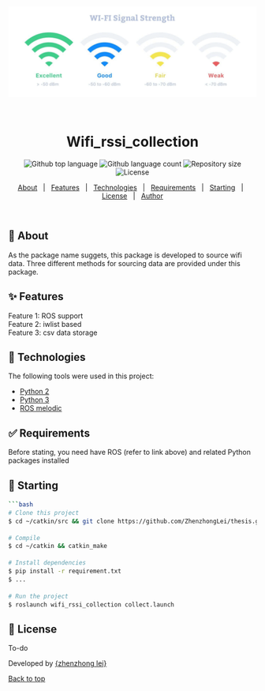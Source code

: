 <div align="center" id="top"> 
  <img src="./img/rssi.jpg" alt="Wifi_rssi_collection" />

  &#xa0;

  <!-- <a href="https://wifi_rssi_collection.netlify.app">Demo</a> -->
</div>

<h1 align="center">Wifi_rssi_collection</h1>

<p align="center">
  <img alt="Github top language" src="https://img.shields.io/github/languages/top/{{YOUR_GITHUB_USERNAME}}/wifi_rssi_collection?color=56BEB8">

  <img alt="Github language count" src="https://img.shields.io/github/languages/count/{{YOUR_GITHUB_USERNAME}}/wifi_rssi_collection?color=56BEB8">

  <img alt="Repository size" src="https://img.shields.io/github/repo-size/{{YOUR_GITHUB_USERNAME}}/wifi_rssi_collection?color=56BEB8">

  <img alt="License" src="https://img.shields.io/github/license/{{YOUR_GITHUB_USERNAME}}/wifi_rssi_collection?color=56BEB8">

  <!-- <img alt="Github issues" src="https://img.shields.io/github/issues/{{YOUR_GITHUB_USERNAME}}/wifi_rssi_collection?color=56BEB8" /> -->

  <!-- <img alt="Github forks" src="https://img.shields.io/github/forks/{{YOUR_GITHUB_USERNAME}}/wifi_rssi_collection?color=56BEB8" /> -->

  <!-- <img alt="Github stars" src="https://img.shields.io/github/stars/{{YOUR_GITHUB_USERNAME}}/wifi_rssi_collection?color=56BEB8" /> -->
</p>

<!-- Status -->

<!-- <h4 align="center"> 
	🚧  Wifi_rssi_collection 🚀 Under construction...  🚧
</h4> 

<hr> -->

<p align="center">
  <a href="#dart-about">About</a> &#xa0; | &#xa0; 
  <a href="#sparkles-features">Features</a> &#xa0; | &#xa0;
  <a href="#rocket-technologies">Technologies</a> &#xa0; | &#xa0;
  <a href="#white_check_mark-requirements">Requirements</a> &#xa0; | &#xa0;
  <a href="#checkered_flag-starting">Starting</a> &#xa0; | &#xa0;
  <a href="#memo-license">License</a> &#xa0; | &#xa0;
  <a href="blank">Author</a>
</p>

<br>

## :dart: About ##

As the package name suggets, this package is developed to source wifi data. Three different methods for sourcing data are provided under this package.

## :sparkles: Features ##

Feature 1: ROS support \
Feature 2: iwlist based \
Feature 3: csv data storage   

## :rocket: Technologies ##

The following tools were used in this project:
- [Python 2](https://www.python.org/downloads/)
- [Python 3](https://www.python.org/downloads/)
- [ROS melodic](http://wiki.ros.org/melodic)

## :white_check_mark: Requirements ##

Before stating, you need have ROS (refer to link above) and related Python packages installed

## :checkered_flag: Starting ##

```bash
```bash
# Clone this project
$ cd ~/catkin/src && git clone https://github.com/ZhenzhongLei/thesis.git

# Compile
$ cd ~/catkin && catkin_make

# Install dependencies
$ pip install -r requirement.txt
$ ...

# Run the project
$ roslaunch wifi_rssi_collection collect.launch 

```

## :memo: License ##

To-do

Developed by <a href="leizhenzhong15@gmail.com" target="_blank">{zhenzhong lei}</a>
&#xa0;

<a href="#top">Back to top</a>








